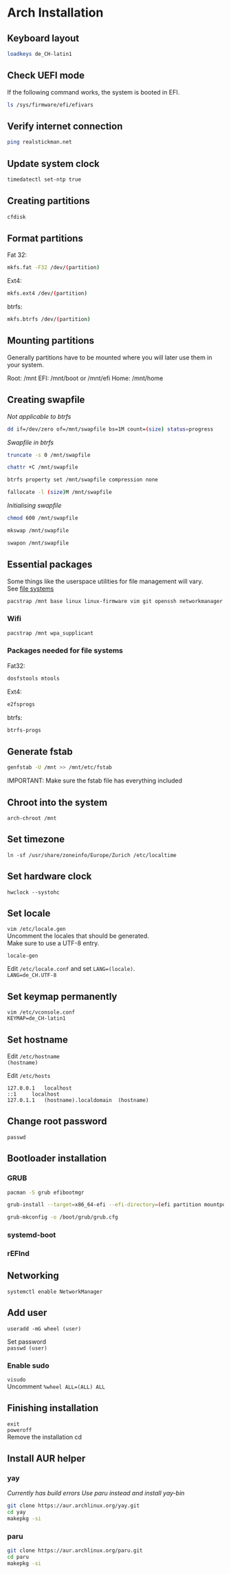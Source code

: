 # Arch Installation

## Keyboard layout
```bash
loadkeys de_CH-latin1
```

## Check UEFI mode
If the following command works, the system is booted in EFI.  
```bash
ls /sys/firmware/efi/efivars
```

## Verify internet connection
```bash
ping realstickman.net
```

## Update system clock
```bash
timedatectl set-ntp true
```

## Creating partitions
```bash
cfdisk
```

## Format partitions
Fat 32:  
```bash
mkfs.fat -F32 /dev/(partition)
```

Ext4:  
```bash
mkfs.ext4 /dev/(partition)
```

btrfs:  
```bash
mkfs.btrfs /dev/(partition)
```

## Mounting partitions
Generally partitions have to be mounted where you will later use them in your system.  

Root: /mnt
EFI: /mnt/boot or /mnt/efi
Home: /mnt/home

## Creating swapfile
*Not applicable to btrfs*  
```bash
dd if=/dev/zero of=/mnt/swapfile bs=1M count=(size) status=progress
```

*Swapfile in btrfs*  
```bash
truncate -s 0 /mnt/swapfile
```

```bash
chattr +C /mnt/swapfile
```

```bash
btrfs property set /mnt/swapfile compression none
```

```bash
fallocate -l (size)M /mnt/swapfile
```

*Initialising swapfile*  
```bash
chmod 600 /mnt/swapfile
```

```bash
mkswap /mnt/swapfile
```

```bash
swapon /mnt/swapfile
```

## Essential packages
Some things like the userspace utilities for file management will vary.  
See [file systems](https://wiki.archlinux.org/index.php/File_systems#Types_of_file_systems)  
```bash
pacstrap /mnt base linux linux-firmware vim git openssh networkmanager network-manager-applet dialog base-devel linux-headers 
```

### Wifi
```bash
pacstrap /mnt wpa_supplicant
```

### Packages needed for file systems
Fat32:  
```bash
dosfstools mtools
```

Ext4:  
```bash
e2fsprogs
```

btrfs:  
```bash
btrfs-progs
```

## Generate fstab
```bash
genfstab -U /mnt >> /mnt/etc/fstab
```
IMPORTANT: Make sure the fstab file has everything included  

## Chroot into the system
`arch-chroot /mnt`  

## Set timezone
`ln -sf /usr/share/zoneinfo/Europe/Zurich /etc/localtime`  

## Set hardware clock
`hwclock --systohc`  

## Set locale
`vim /etc/locale.gen`  
Uncomment the locales that should be generated.  
Make sure to use a UTF-8 entry.  

`locale-gen`  

Edit `/etc/locale.conf` and set `LANG=(locale)`.  
`LANG=de_CH.UTF-8`  

## Set keymap permanently
`vim /etc/vconsole.conf`  
`KEYMAP=de_CH-latin1`  

## Set hostname
Edit `/etc/hostname`  
`(hostname)`  

Edit `/etc/hosts`  
```
127.0.0.1	localhost
::1		localhost
127.0.1.1	(hostname).localdomain	(hostname)
```

## Change root password
`passwd`  

## Bootloader installation

### GRUB
```bash
pacman -S grub efibootmgr 
```

```bash
grub-install --target=x86_64-efi --efi-directory=(efi partition mountpoint) --bootloader-id=GRUB
```

```bash
grub-mkconfig -o /boot/grub/grub.cfg
```

### systemd-boot

### rEFInd

## Networking
`systemctl enable NetworkManager`  

## Add user
`useradd -mG wheel (user)`  

Set password  
`passwd (user)`  

### Enable sudo
`visudo`  
Uncomment `%wheel ALL=(ALL) ALL`  

## Finishing installation
`exit`  
`poweroff`  
Remove the installation cd  

## Install AUR helper

### yay
*Currently has build errors*
*Use paru instead and install yay-bin*
```bash
git clone https://aur.archlinux.org/yay.git
cd yay
makepkg -si
```

### paru
```bash
git clone https://aur.archlinux.org/paru.git
cd paru
makepkg -si
```


